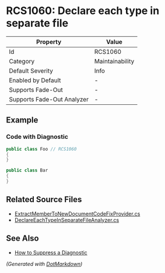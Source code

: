 # RCS1060: Declare each type in separate file

| Property                    | Value           |
| --------------------------- | --------------- |
| Id                          | RCS1060         |
| Category                    | Maintainability |
| Default Severity            | Info            |
| Enabled by Default          | \-              |
| Supports Fade\-Out          | \-              |
| Supports Fade\-Out Analyzer | \-              |

## Example

### Code with Diagnostic

```csharp
public class Foo // RCS1060
{
}

public class Bar
{
}
```

## Related Source Files

* [ExtractMemberToNewDocumentCodeFixProvider.cs](../../src/Analyzers.CodeFixes/CSharp/CodeFixes/ExtractMemberToNewDocumentCodeFixProvider.cs)
* [DeclareEachTypeInSeparateFileAnalyzer.cs](../../src/Analyzers/CSharp/Analysis/DeclareEachTypeInSeparateFileAnalyzer.cs)

## See Also

* [How to Suppress a Diagnostic](../HowToConfigureAnalyzers.md#how-to-suppress-a-diagnostic)

*\(Generated with [DotMarkdown](http://github.com/JosefPihrt/DotMarkdown)\)*